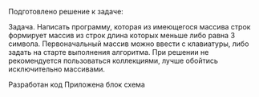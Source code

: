 Подготовлено решение к задаче:

Задача. Написать программу, которая из имеющегося массива строк формирует
массив из строк длина которых меньше либо равна 3 символа. Первоначальный
массив можно ввести с клавиатуры, либо задать на старте выполнения 
алгоритма. При решении не рекомендуется пользоваться коллекциями, лучше обойтись
исключительно массивами.

Разработан код
Приложена блок схема